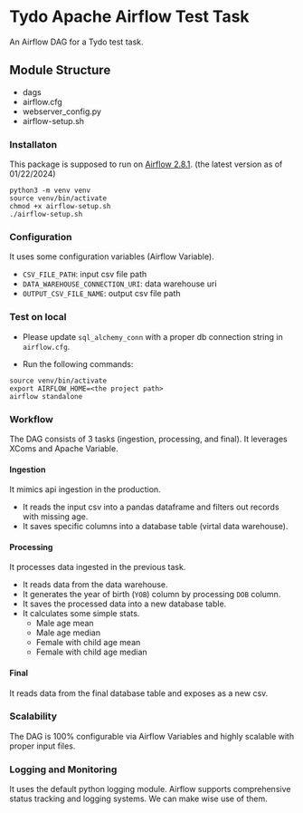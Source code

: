 # Tydo Apache Airflow Test Task

An Airflow DAG for a Tydo test task.

## Module Structure

* dags
* airflow.cfg
* webserver_config.py
* airflow-setup.sh


### Installaton

This package is supposed to run on [Airflow 2.8.1](https://airflow.apache.org/docs/apache-airflow/stable/start.html). (the latest version as of 01/22/2024)

```
python3 -m venv venv
source venv/bin/activate
chmod +x airflow-setup.sh
./airflow-setup.sh
```

### Configuration

It uses some configuration variables (Airflow Variable).

* `CSV_FILE_PATH`: input csv file path
* `DATA_WAREHOUSE_CONNECTION_URI`: data warehouse uri
* `OUTPUT_CSV_FILE_NAME`: output csv file path

### Test on local

* Please update `sql_alchemy_conn` with a proper db connection string in `airflow.cfg`.

* Run the following commands:

```
source venv/bin/activate
export AIRFLOW_HOME=<the project path>
airflow standalone
```

### Workflow

The DAG consists of 3 tasks (ingestion, processing, and final). It leverages XComs and Apache Variable.

#### Ingestion

It mimics api ingestion in the production.

* It reads the input csv into a pandas dataframe and filters out records with missing age.
* It saves specific columns into a database table (virtal data warehouse).

#### Processing

It processes data ingested in the previous task. 

* It reads data from the data warehouse.
* It generates the year of birth (`YOB`) column by processing `DOB` column.
* It saves the processed data into a new database table.
* It calculates some simple stats.
    * Male age mean
    * Male age median
    * Female with child age mean
    * Female with child age median

#### Final

It reads data from the final database table and exposes as a new csv.


### Scalability

The DAG is 100% configurable via Airflow Variables and highly scalable with proper input files.


### Logging and Monitoring

It uses the default python logging module. Airflow supports comprehensive status tracking and logging systems. We can make wise use of them.
